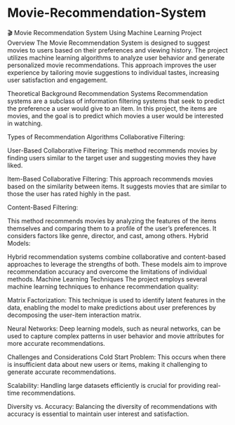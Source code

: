# Movie-Recommendation-System
🎬 Movie Recommendation System Using Machine Learning
Project Overview
The Movie Recommendation System is designed to suggest movies to users based on their preferences and viewing history. The project utilizes machine learning algorithms to analyze user behavior and generate personalized movie recommendations. This approach improves the user experience by tailoring movie suggestions to individual tastes, increasing user satisfaction and engagement.

Theoretical Background
Recommendation Systems
Recommendation systems are a subclass of information filtering systems that seek to predict the preference a user would give to an item. In this project, the items are movies, and the goal is to predict which movies a user would be interested in watching.

Types of Recommendation Algorithms
Collaborative Filtering:

User-Based Collaborative Filtering: This method recommends movies by finding users similar to the target user and suggesting movies they have liked.

Item-Based Collaborative Filtering: This approach recommends movies based on the similarity between items. It suggests movies that are similar to those the user has rated highly in the past.

Content-Based Filtering:

This method recommends movies by analyzing the features of the items themselves and comparing them to a profile of the user’s preferences. It considers factors like genre, director, and cast, among others.
Hybrid Models:

Hybrid recommendation systems combine collaborative and content-based approaches to leverage the strengths of both. These models aim to improve recommendation accuracy and overcome the limitations of individual methods.
Machine Learning Techniques
The project employs several machine learning techniques to enhance recommendation quality:

Matrix Factorization: This technique is used to identify latent features in the data, enabling the model to make predictions about user preferences by decomposing the user-item interaction matrix.

Neural Networks: Deep learning models, such as neural networks, can be used to capture complex patterns in user behavior and movie attributes for more accurate recommendations.

Challenges and Considerations
Cold Start Problem: This occurs when there is insufficient data about new users or items, making it challenging to generate accurate recommendations.

Scalability: Handling large datasets efficiently is crucial for providing real-time recommendations.

Diversity vs. Accuracy: Balancing the diversity of recommendations with accuracy is essential to maintain user interest and satisfaction.

